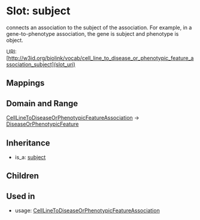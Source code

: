 # Slot: subject


connects an association to the subject of the association. For example, in a gene-to-phenotype association, the gene is subject and phenotype is object.

URI: [http://w3id.org/biolink/vocab/cell_line_to_disease_or_phenotypic_feature_association_subject](slot_uri)
## Mappings

## Domain and Range

[CellLineToDiseaseOrPhenotypicFeatureAssociation](CellLineToDiseaseOrPhenotypicFeatureAssociation.md) -> [DiseaseOrPhenotypicFeature](DiseaseOrPhenotypicFeature.md)
## Inheritance

 *  is_a: [subject](subject.md)
## Children

## Used in

 *  usage: [CellLineToDiseaseOrPhenotypicFeatureAssociation](CellLineToDiseaseOrPhenotypicFeatureAssociation.md)
